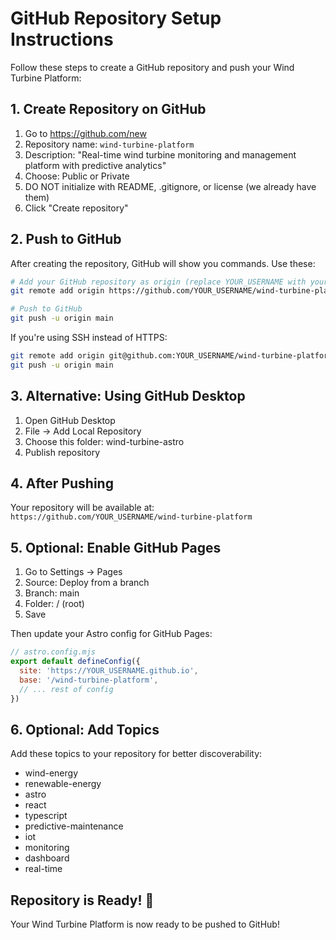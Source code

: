 # GitHub Repository Setup Instructions

Follow these steps to create a GitHub repository and push your Wind Turbine Platform:

## 1. Create Repository on GitHub

1. Go to https://github.com/new
2. Repository name: `wind-turbine-platform`
3. Description: "Real-time wind turbine monitoring and management platform with predictive analytics"
4. Choose: Public or Private
5. DO NOT initialize with README, .gitignore, or license (we already have them)
6. Click "Create repository"

## 2. Push to GitHub

After creating the repository, GitHub will show you commands. Use these:

```bash
# Add your GitHub repository as origin (replace YOUR_USERNAME with your GitHub username)
git remote add origin https://github.com/YOUR_USERNAME/wind-turbine-platform.git

# Push to GitHub
git push -u origin main
```

If you're using SSH instead of HTTPS:
```bash
git remote add origin git@github.com:YOUR_USERNAME/wind-turbine-platform.git
git push -u origin main
```

## 3. Alternative: Using GitHub Desktop

1. Open GitHub Desktop
2. File → Add Local Repository
3. Choose this folder: wind-turbine-astro
4. Publish repository

## 4. After Pushing

Your repository will be available at:
`https://github.com/YOUR_USERNAME/wind-turbine-platform`

## 5. Optional: Enable GitHub Pages

1. Go to Settings → Pages
2. Source: Deploy from a branch
3. Branch: main
4. Folder: / (root)
5. Save

Then update your Astro config for GitHub Pages:
```javascript
// astro.config.mjs
export default defineConfig({
  site: 'https://YOUR_USERNAME.github.io',
  base: '/wind-turbine-platform',
  // ... rest of config
})
```

## 6. Optional: Add Topics

Add these topics to your repository for better discoverability:
- wind-energy
- renewable-energy
- astro
- react
- typescript
- predictive-maintenance
- iot
- monitoring
- dashboard
- real-time

## Repository is Ready! 🎉

Your Wind Turbine Platform is now ready to be pushed to GitHub!